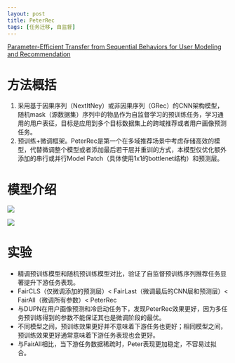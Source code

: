 ```yaml
---
layout: post
title: PeterRec
tags: [任务迁移, 自监督]
---
```

[Parameter-Efficient Transfer from Sequential Behaviors for User Modeling and Recommendation](
https://doi.org/10.1145/3397271.3401156
)

# 方法概括
1. 采用基于因果序列（NextItNey）或非因果序列（GRec）的CNN架构模型，随机mask（源数据集）序列中的物品作为自监督学习的预训练任务，学习通用的用户表征，目标是应用到多个目标数据集上的跨域推荐或者用户画像预测任务。
2. 预训练+微调框架。PeterRec是第一个在多域推荐场景中考虑存储高效的模型，代替微调整个模型或者添加最后若干层并重训的方式，本模型仅优化额外添加的串行或并行Model Patch（具体使用1x1的bottlenet结构）和预测层。


# 模型介绍
![](/PreRec_CDR/assets/fig/8.png)

![](/PreRec_CDR/assets/fig/9.png)


# 实验
- 精调预训练模型和随机预训练模型对比，验证了自监督预训练序列推荐任务显著提升下游任务表现。
- FairCLS（仅微调添加的预测层）< FairLast（微调最后的CNN层和预测层）< FairAll（微调所有参数）< PeterRec
- 与DUPN在用户画像预测和冷启动任务下，发现PeterRec效果更好，因为多任务预训练得到的参数不能保证其也是微调阶段的最优。
- 不同模型之间，预训练效果更好并不意味着下游任务也更好；相同模型之间，预训练效果更好通常意味着下游任务表现也会更好。
- 与FairAll相比，当下游任务数据稀疏时，Peter表现更加稳定，不容易过拟合。

  





 
